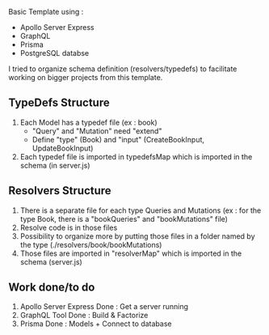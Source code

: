 Basic Template using :

- Apollo Server Express
- GraphQL
- Prisma
- PostgreSQL databse

I tried to organize schema definition (resolvers/typedefs) to facilitate working on bigger projects from this template.

## TypeDefs Structure

1. Each Model has a typedef file (ex : book)
   - "Query" and "Mutation" need "extend"
   - Define "type" (Book) and "input" (CreateBookInput, UpdateBookInput)
2. Each typedef file is imported in typedefsMap which is imported in the schema (in server.js)

## Resolvers Structure

1. There is a separate file for each type Queries and Mutations (ex : for the type Book, there is a "bookQueries" and "bookMutations" file)
2. Resolve code is in those files
3. Possibility to organize more by putting those files in a folder named by the type (./resolvers/book/bookMutations)
4. Those files are imported in "resolverMap" which is imported in the schema (server.js)

## Work done/to do

1. Apollo Server Express
   Done : Get a server running
2. GraphQL Tool
   Done : Build & Factorize
3. Prisma
   Done : Models + Connect to database
